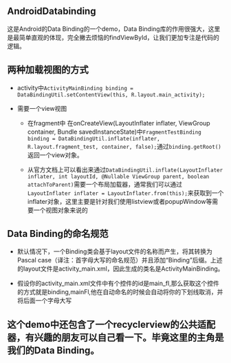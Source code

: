 ## AndroidDatabinding
这是Android的Data Binding的一个demo，Data Binding库的作用很强大，这里是最简单直观的体现，完全撇去烦恼的findViewById，让我们更加专注是代码的逻辑。
## 两种加载视图的方式
*	activity中`ActivityMainBinding binding = DataBindingUtil.setContentView(this, R.layout.main_activity);`

*	需要一个view视图
	*	在fragment中 在onCreateView(LayoutInflater inflater, ViewGroup container, Bundle savedInstanceState)中`FragmentTestBinding binding = DataBindingUtil.inflate(inflater, R.layout.fragment_test, container, false);`通过`binding.getRoot()`返回一个view对象。
	
	*	从官方文档上可以看出来通过`DataBindingUtil.inflate(LayoutInflater inflater, int layoutId,
            @Nullable ViewGroup parent, boolean attachToParent)`需要一个布局加载器，通常我们可以通过`LayoutInflater inflater = LayoutInflater.from(this);`来获取到一个inflater对象，这里主要是针对我们使用listview或者popupWindow等需要一个视图对象来说的

##	 Data Binding的命名规范
*	 默认情况下，一个Binding类会基于layout文件的名称而产生，将其转换为Pascal case（译注：首字母大写的命名规范）并且添加“Binding”后缀。上述的layout文件是activity_main.xml，因此生成的类名是ActivityMainBinding。

*	 假设你的activity_main.xml文件中有个控件的id是main_fl,那么获取这个控件的方式就是binding,mainFl,他在自动命名的时候会自动将你的下划线取消，并将后面一个字母大写
## 这个demo中还包含了一个recyclerview的公共适配器，有兴趣的朋友可以自己看一下。毕竟这里的主角是我们的Data Binding。